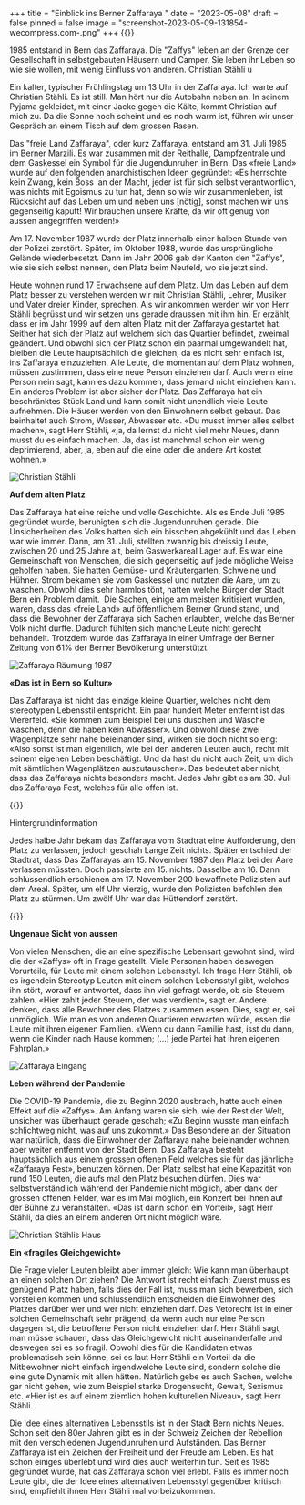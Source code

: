 +++
title = "Einblick ins Berner Zaffaraya "
date = "2023-05-08"
draft = false
pinned = false
image = "screenshot-2023-05-09-131854-wecompress.com-.png"
+++
{{<lead>}}

1985 entstand in Bern das Zaffaraya. Die "Zaffys" leben an der Grenze der Gesellschaft in selbstgebauten Häusern und Camper. Sie leben ihr Leben so wie sie wollen, mit wenig Einfluss von anderen. Christian Stähli u

Ein kalter, typischer Frühlingstag um 13 Uhr in der Zaffaraya. Ich warte auf Christian Stähli. Es ist still. Man hört nur die Autobahn neben an. In seinem Pyjama gekleidet, mit einer Jacke gegen die Kälte, kommt Christian auf mich zu. Da die Sonne noch scheint und es noch warm ist, führen wir unser Gespräch an einem Tisch auf dem grossen Rasen.

Das "freie Land Zaffaraya", oder kurz Zaffaraya, entstand am 31. Juli 1985 im Berner Marzili. Es war zusammen mit der Reithalle, Dampfzentrale und dem Gaskessel ein Symbol für die Jugendunruhen in Bern. Das «freie Land» wurde auf den folgenden anarchistischen Ideen gegründet: «Es herrschte kein Zwang, kein Boss  an der Macht, jeder ist für sich selbst verantwortlich, was nichts mit Egoismus zu tun hat, denn so wie wir zusammenleben, ist Rücksicht auf das Leben um und neben uns \[nötig], sonst machen wir uns gegenseitig kaputt! Wir brauchen unsere Kräfte, da wir oft genug von aussen angegriffen werden!»

Am 17. November 1987 wurde der Platz innerhalb einer halben Stunde von der Polizei zerstört. Später, im Oktober 1988, wurde das ursprüngliche Gelände wiederbesetzt. Dann im Jahr 2006 gab der Kanton den "Zaffys", wie sie sich selbst nennen, den Platz beim Neufeld, wo sie jetzt sind.

Heute wohnen rund 17 Erwachsene auf dem Platz. Um das Leben auf dem Platz besser zu verstehen werden wir mit Christian Stähli, Lehrer, Musiker und Vater dreier Kinder, sprechen. Als wir ankommen werden wir von Herr Stähli begrüsst und wir setzen uns gerade draussen mit ihm hin. Er erzählt, dass er im Jahr 1999 auf dem alten Platz mit der Zaffaraya gestartet hat. Seither hat sich der Platz auf welchem sich das Quartier befindet, zweimal geändert. Und obwohl sich der Platz schon ein paarmal umgewandelt hat, bleiben die Leute hauptsächlich die gleichen, da es nicht sehr einfach ist, ins Zaffaraya einzuziehen. Alle Leute, die momentan auf dem Platz wohnen, müssen zustimmen, dass eine neue Person einziehen darf. Auch wenn eine Person nein sagt, kann es dazu kommen, dass jemand nicht einziehen kann. Ein anderes Problem ist aber sicher der Platz. Das Zaffaraya hat ein beschränktes Stück Land und kann somit nicht unendlich viele Leute aufnehmen. Die Häuser werden von den Einwohnern selbst gebaut. Das beinhaltet auch Strom, Wasser, Abwasser etc. «Du musst immer alles selbst machen», sagt Herr Stähli, «ja, da lernst du nicht viel mehr Neues, dann musst du es einfach machen. Ja, das ist manchmal schon ein wenig deprimierend, aber, ja, eben auf die eine oder die andere Art kostet wohnen.»

![Christian Stähli](christian-stahli.png)

**Auf dem alten Platz**

Das Zaffaraya hat eine reiche und volle Geschichte. Als es Ende Juli 1985 gegründet wurde, beruhigten sich die Jugendunruhen gerade. Die Unsicherheiten des Volks hatten sich ein bisschen abgekühlt und das Leben war wie immer. Dann, am 31. Juli, stellten zwanzig bis dreissig Leute, zwischen 20 und 25 Jahre alt, beim Gaswerkareal Lager auf. Es war eine Gemeinschaft von Menschen, die sich gegenseitig auf jede mögliche Weise geholfen haben. Sie hatten Gemüse- und Kräutergarten, Schweine und Hühner. Strom bekamen sie vom Gaskessel und nutzten die Aare, um zu waschen. Obwohl dies sehr harmlos tönt, hatten welche Bürger der Stadt Bern ein Problem damit.  Die Sachen, einige am meisten kritisiert wurden, waren, dass das «freie Land» auf öffentlichem Berner Grund stand, und, dass die Bewohner der Zaffaraya sich Sachen erlaubten, welche das Berner Volk nicht durfte. Dadurch fühlten sich manche Leute nicht gerecht behandelt. Trotzdem wurde das Zaffaraya in einer Umfrage der Berner Zeitung von 61% der Berner Bevölkerung unterstützt.

![Zaffaraya Räumung 1987](zaffaraya-raumung.png)

**«Das ist in Bern so Kultur»**

Das Zaffaraya ist nicht das einzige kleine Quartier, welches nicht dem stereotypen Lebensstil entspricht. Ein paar hundert Meter entfernt ist das Viererfeld. «Sie kommen zum Beispiel bei uns duschen und Wäsche waschen, denn die haben kein Abwasser». Und obwohl diese zwei Wagenplätze sehr nahe beieinander sind, wirken sie doch nicht so eng: «Also sonst ist man eigentlich, wie bei den anderen Leuten auch, recht mit seinem eigenen Leben beschäftigt. Und da hast du nicht auch Zeit, um dich mit sämtlichen Wagenplätzen auszutauschen». Das bedeutet aber nicht, dass das Zaffaraya nichts besonders macht. Jedes Jahr gibt es am 30. Juli das Zaffaraya Fest, welches für alle offen ist.

{{<box>}}

Hintergrundinformation

Jedes halbe Jahr bekam das Zaffaraya vom Stadtrat eine Aufforderung, den Platz zu verlassen, jedoch geschah Lange Zeit nichts. Später entschied der Stadtrat, dass Das Zaffarayas am 15. November 1987 den Platz bei der Aare verlassen müssten. Doch passierte am 15. nichts. Dasselbe am 16. Dann schlussendlich erschienen am 17. November 200 bewaffnete Polizisten auf dem Areal. Später, um elf Uhr vierzig, wurde den Polizisten befohlen den Platz zu stürmen. Um zwölf Uhr war das Hüttendorf zerstört.

{{</box>}}

**Ungenaue Sicht von aussen**

Von vielen Menschen, die  an eine spezifische Lebensart gewohnt sind, wird die der «Zaffys» oft in Frage gestellt. Viele Personen haben deswegen Vorurteile, für Leute mit einem solchen Lebensstyl. Ich frage Herr Stähli, ob es irgendein Stereotyp Leuten mit einem solchen Lebensstyl gibt, welches ihn stört, worauf er antwortet, dass ihn viel gefragt werde, ob sie Steuern zahlen. «Hier zahlt jeder Steuern, der was verdient», sagt er. Andere denken, dass alle Bewohner des Platzes zusammen essen. Dies, sagt er, sei unmöglich. Wie man es von anderen Quartieren erwarten würde, essen die Leute mit ihren eigenen Familien. «Wenn du dann Familie hast, isst du dann, wenn die Kinder nach Hause kommen; (…) jede Partei hat ihren eigenen Fahrplan.»

![Zaffaraya Eingang](zaffaraya-eingang.png)

**Leben während der Pandemie**

Die COVID-19 Pandemie, die zu Beginn 2020 ausbrach, hatte auch einen Effekt auf die «Zaffys». Am Anfang waren sie sich, wie der Rest der Welt, unsicher was überhaupt gerade geschah; «Zu Beginn wusste man einfach schlichtweg nicht, was auf uns zukommt.» Das Besondere an der Situation war natürlich, dass die Einwohner der Zaffaraya nahe beieinander wohnen, aber weiter entfernt von der Stadt Bern. Das Zaffaraya besteht hauptsächlich aus einem grossen offenen Feld welches sie für das jährliche «Zaffaraya Fest», benutzen können. Der Platz selbst hat eine Kapazität von rund 150 Leuten, die aufs mal den Platz besuchen dürfen. Dies war selbstverständlich während der Pandemie nicht möglich, aber dank der grossen offenen Felder, war es im Mai möglich, ein Konzert bei ihnen auf der Bühne zu veranstalten. «Das ist dann schon ein Vorteil», sagt Herr Stähli, da dies an einem anderen Ort nicht möglich wäre.

![Christian Stählis Haus](christian-stahlis-haus.png)

**Ein «fragiles Gleichgewicht»**

Die Frage vieler Leuten bleibt aber immer gleich: Wie kann man überhaupt an einen solchen Ort ziehen? Die Antwort ist recht einfach: Zuerst muss es genügend Platz haben, falls dies der Fall ist, muss man sich bewerben, sich vorstellen kommen und schlussendlich entscheiden die Einwohner des Platzes darüber wer und wer nicht einziehen darf. Das Vetorecht ist in einer solchen Gemeinschaft sehr prägend, da wenn auch nur eine Person dagegen ist, die betroffene Person nicht einziehen darf. Herr Stähli sagt, man müsse schauen, dass das Gleichgewicht nicht auseinanderfalle und deswegen sei es so fragil. Obwohl dies für die Kandidaten etwas problematisch sein könne, sei es laut Herr Stähli ein Vorteil da die Mitbewohner nicht einfach irgendwelche Leute sind, sondern solche die eine gute Dynamik mit allen hätten. Natürlich gebe es auch Sachen, welche gar nicht gehen, wie zum Beispiel starke Drogensucht, Gewalt, Sexismus etc. «Hier ist es auf einem ziemlich hohen kulturellen Niveau», sagt Herr Stähli.

Die Idee eines alternativen Lebensstils ist in der Stadt Bern nichts Neues. Schon seit den 80er Jahren gibt es in der Schweiz Zeichen der Rebellion mit den verschiedenen Jugendunruhen und Aufständen. Das Berner Zaffaraya ist ein Zeichen der Freiheit und der Freude am Leben. Es hat schon einiges überlebt und wird dies auch weiterhin tun. Seit es 1985 gegründet wurde, hat das Zaffaraya schon viel erlebt. Falls es immer noch Leute gibt, die der Idee eines alternativen Lebensstyl gegenüber kritisch sind, empfiehlt ihnen Herr Stähli mal vorbeizukommen.